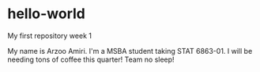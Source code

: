 # hello-world
My first repository week 1

My name is Arzoo Amiri. I'm a MSBA student taking STAT 6863-01. 
I will be needing tons of coffee this quarter! Team no sleep!
